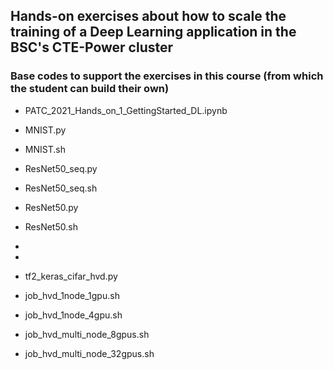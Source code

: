 ## Hands-on exercises about how to scale the training of a Deep Learning application in the BSC's CTE-Power cluster
### Base codes to support the exercises in this course (from which the student can build their own)

* PATC_2021_Hands_on_1_GettingStarted_DL.ipynb

* MNIST.py
* MNIST.sh

* ResNet50_seq.py
* ResNet50_seq.sh

* ResNet50.py
* ResNet50.sh

*
*

* tf2_keras_cifar_hvd.py
* job_hvd_1node_1gpu.sh
* job_hvd_1node_4gpu.sh
* job_hvd_multi_node_8gpus.sh
* job_hvd_multi_node_32gpus.sh

